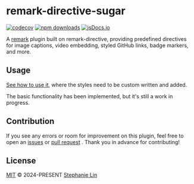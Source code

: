 # remark-directive-sugar

[![codecov][coverage-badge]][coverage]
[![npm downloads][npm-downloads-src]][npm-downloads-href]
[![jsDocs.io][jsdocs-src]][jsdocs-href]

A [remark](https://github.com/remarkjs/remark) plugin built on remark-directive, providing predefined directives for image captions, video embedding, styled GitHub links, badge markers, and more.

## Usage

[See how to use it](https://astro-antfustyle-theme.vercel.app/blog/markdown-mdx-extended-features/#image-figure), where the styles need to be custom written and added.

The basic functionality has been implemented, but it's still a work in progress.

## Contribution

If you see any errors or room for improvement on this plugin, feel free to open an [issues](https://github.com/lin-stephanie/rehype-callouts/issues) or [pull request](https://github.com/lin-stephanie/rehype-callouts/pulls) . Thank you in advance for contributing!

## License

[MIT](https://github.com/lin-stephanie/remark-directive-sugar/blob/main/LICENSE) © 2024-PRESENT [Stephanie Lin](https://github.com/lin-stephanie)

<!-- Badges -->

[coverage-badge]: https://img.shields.io/codecov/c/github/lin-stephanie/remark-directive-sugar?style=flat&colorA=080f12&colorB=ef7575
[coverage]: https://codecov.io/github/lin-stephanie/remark-directive-sugar
[npm-downloads-src]: https://img.shields.io/npm/dm/remark-directive-sugar?style=flat&colorA=080f12&colorB=ef7575
[npm-downloads-href]: https://npmjs.com/package/remark-directive-sugar
[jsdocs-src]: https://img.shields.io/badge/jsdocs-reference-080f12?style=flat&colorA=080f12&colorB=ef7575
[jsdocs-href]: https://www.jsdocs.io/package/remark-directive-sugar
